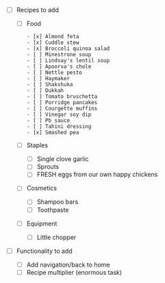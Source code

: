 - [ ] Recipes to add

  - [ ] Food

        - [x] Almond feta
        - [x] Cuddle stew
        - [x] Broccoli quinoa salad
        - [ ] Minestrone soup
        - [ ] Lindsay's lentil soup
        - [ ] Apoorva's chole
        - [ ] Nettle pesto
        - [ ] Haymaker
        - [ ] Shakshuka
        - [ ] Dukkah
        - [ ] Tomato bruschetta
        - [ ] Porridge pancakes
        - [ ] Courgette muffins
        - [ ] Vinegar soy dip
        - [ ] Pb sauce
        - [ ] Tahini dressing
        - [x] Smashed pea

  - [ ] Staples
    - [ ] Single clove garlic
    - [ ] Sprouts
    - [ ] FRESH eggs from our own happy chickens

  - [ ] Cosmetics
    - [ ] Shampoo bars
    - [ ] Toothpaste

  - [ ] Equipment
    - [ ] Little chopper

- [ ] Functionality to add
  - [ ] Add navigation/back to home
  - [ ] Recipe multiplier (enormous task)
